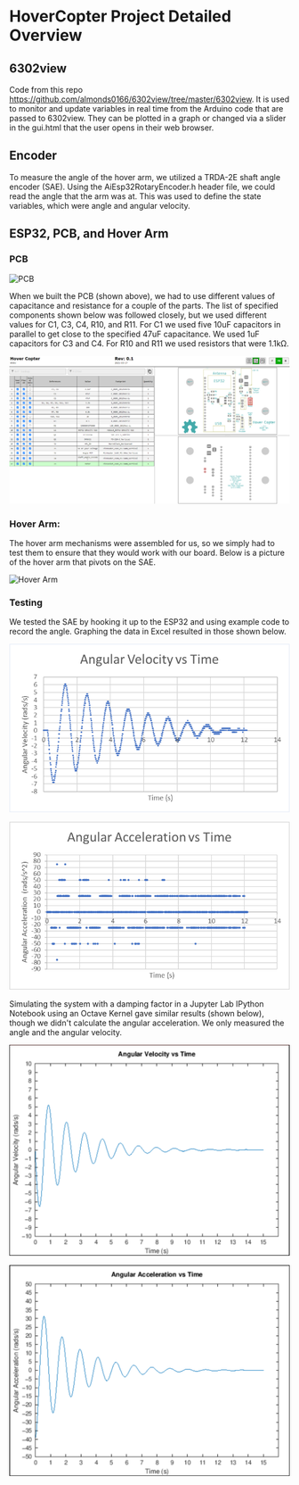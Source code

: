 # HoverCopter Project Detailed Overview

## 6302view
Code from this repo https://github.com/almonds0166/6302view/tree/master/6302view. It is used to monitor and update variables in real time from the Arduino code that are passed to 6302view. They can be plotted in a graph or changed via a slider in the gui.html that the user opens in their web browser.

## Encoder
To measure the angle of the hover arm, we utilized a TRDA-2E shaft angle encoder (SAE). Using the AiEsp32RotaryEncoder.h header file, we could read the angle that the arm was at. This was used to define the state variables, which were angle and angular velocity.


## ESP32, PCB, and Hover Arm

### PCB
![PCB](https://github.com/matthartpi/Hovercopter/blob/master/Hovercopter%20-%20General/BuildingPCB/Board(strghtfront).jpg)

When we built the PCB (shown above), we had to use different values of capacitance and resistance for a couple of the parts. The list of specified components shown below was followed closely, but we used different values for C1, C3, C4, R10, and R11. For C1 we used five 10uF capacitors in parallel to get close to the specified 47uF capacitance. We used 1uF capacitors for C3 and C4. For R10 and R11 we used resistors that were 1.1kΩ.

![BOM](https://github.com/matthartpi/Hovercopter/blob/master/Hovercopter%20-%20General/BuildingPCB/BuiltBOM.png)


### Hover Arm:
The hover arm mechanisms were assembled for us, so we simply had to test them to ensure that they would work with our board. Below is a picture of the hover arm that pivots on the SAE.

![Hover Arm](https://github.com/matthartpi/Hovercopter/blob/master/Hovercopter%20-%20General/BuildingPCB/Mechanism(floor).jpg)

### Testing
We tested the SAE by hooking it up to the ESP32 and using example code to record the angle. Graphing the data in Excel resulted in those shown below.

![MeasAngVelVsTm](https://github.com/matthartpi/Hovercopter/blob/master/Hovercopter%20-%20General/HangingDown/AngularVelocityVsTime.png)

![MeasAngAccVsTm](https://github.com/matthartpi/Hovercopter/blob/master/Hovercopter%20-%20General/HangingDown/AngularAccelerationVsTime.png)

Simulating the system with a damping factor in a Jupyter Lab IPython Notebook using an Octave Kernel gave similar results (shown below), though we didn't calculate the angular acceleration. We only measured the angle and the angular velocity.

![SimAngVelVsTm](https://github.com/matthartpi/Hovercopter/blob/master/Hovercopter%20-%20General/HangingDown/SimulatedAngularVelocityVsTime.png)

![SimAngAccVsTm](https://github.com/matthartpi/Hovercopter/blob/master/Hovercopter%20-%20General/HangingDown/SimulatedAngularAccelerationVsTime.png)

